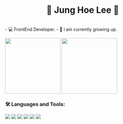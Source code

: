 <h1 align="center">🍒 Jung Hoe Lee 🍒</h1>
<br/>
- 💻 FrontEnd Developer.
- 🌱 I am currently growing up.

<br/>
<p>
<img src="https://github-readme-stats.vercel.app/api?username=junghoe&theme=synthwave&show_icons=true" style="height:180px" align="center"/>
<img src="https://github-readme-stats.vercel.app/api/top-langs/?username=junghoe&layout=compact" align="center" style="height:180px" >
</p>

<h3 align="left">🛠 Languages and Tools:</h3>
<p align="left">
<img src="https://img.shields.io/badge/CSS3-1572B6?style=flat-square&logo=CSS3&logoColor=white"/> </t>
<img src="https://img.shields.io/badge/HTML5-E34F26?style=flat-square&logo=HTML5&logoColor=white"/> 
<img src="https://img.shields.io/badge/JavaScript-F7DF1E?style=flat-square&logo=JavaScript&logoColor=white"/>
<img src="https://img.shields.io/badge/TypeScript-3178C6?style=flat-square&logo=TypeScript&logoColor=white"/>
<img src="https://img.shields.io/badge/React-61DAFB?style=flat-square&logo=React&logoColor=white"/>
<img src="https://img.shields.io/badge/Styled Components-DB7093?style=flat-square&logo=styledcomponents&logoColor=white"/>

